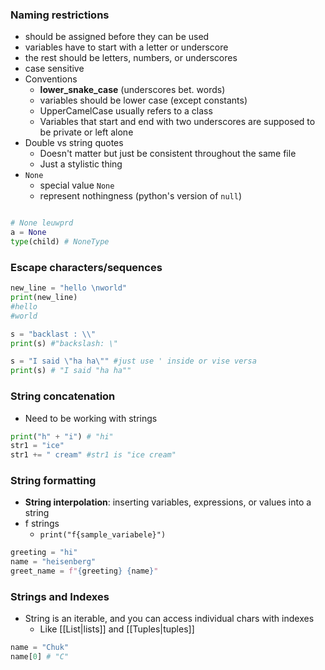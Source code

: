 ### Naming restrictions
- should be assigned before they can be used
- variables have to start with a letter or underscore
- the rest should be letters, numbers, or underscores
- case sensitive
- Conventions
	- **lower_snake_case** (underscores bet. words)
	- variables should be lower case (except constants)
	- UpperCamelCase usually refers to a class
	- Variables that start and end with two underscores are supposed to be private or left alone
- Double vs string quotes
	- Doesn't matter but just be consistent throughout the same file
	- Just a stylistic thing
- `None`
	- special value `None`
	- represent nothingness (python's version of `null`)
```python

# None leuwprd
a = None
type(child) # NoneType
```
### Escape characters/sequences
```python
new_line = "hello \nworld"
print(new_line)
#hello
#world

s = "backlast : \\"
print(s) #"backslash: \"

s = "I said \"ha ha\"" #just use ' inside or vise versa
print(s) # "I said "ha ha""
```
### String concatenation
- Need to be working with strings
```python
print("h" + "i") # "hi"
str1 = "ice"
str1 += " cream" #str1 is "ice cream"
```
### String formatting
- **String interpolation**: inserting variables, expressions, or values into a string
- f strings
	- `print("f{sample_variabele}")`
```python
greeting = "hi"
name = "heisenberg"
greet_name = f"{greeting} {name}"
```
### Strings and Indexes
- String is an iterable, and you can access individual chars with indexes
	- Like [[List|lists]] and [[Tuples|tuples]]
```python
name = "Chuk"
name[0] # "C"
```